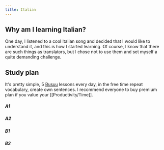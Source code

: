 ```yaml
---
title: Italian
---
```


## Why am I learning Italian?
One day, I listened to a cool Italian song and decided that I would like to understand it, and this is how I started learning. Of course, I know that there are such things as translators, but I chose not to use them and set myself a quite demanding challenge. 

## Study plan
It's pretty simple, 5 [Busuu](https://www.busuu.com) lessons every day, in the free time repeat vocabulary, create own sentences. 
I recommend everyone to buy premium plan if you value your [[Productivity/Time]].


##### A1

##### A2

##### B1

##### B2